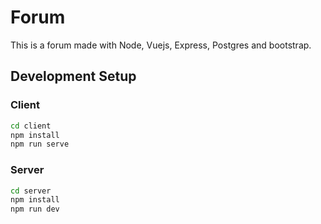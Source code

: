 # Forum

This is a forum made with Node, Vuejs, Express, Postgres and bootstrap.
 
## Development Setup

### Client

```sh
cd client
npm install 
npm run serve
```

### Server

```sh
cd server
npm install 
npm run dev
```
